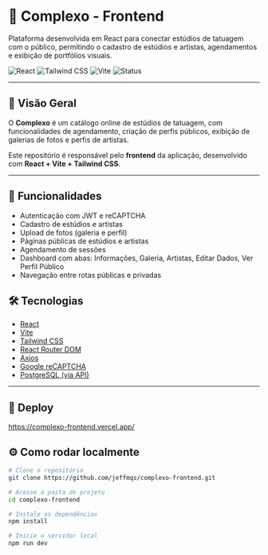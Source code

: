 # 🎨 Complexo - Frontend

Plataforma desenvolvida em React para conectar estúdios de tatuagem com o público, permitindo o cadastro de estúdios e artistas, agendamentos e exibição de portfólios visuais.

![React](https://img.shields.io/badge/React-20232A?style=for-the-badge&logo=react&logoColor=61DAFB)
![Tailwind CSS](https://img.shields.io/badge/Tailwind_CSS-38B2AC?style=for-the-badge&logo=tailwind-css&logoColor=white)
![Vite](https://img.shields.io/badge/Vite-646CFF?style=for-the-badge&logo=vite&logoColor=FFD62E)
![Status](https://img.shields.io/badge/status-em%20desenvolvimento-yellow)

---

## 📌 Visão Geral

O **Complexo** é um catálogo online de estúdios de tatuagem, com funcionalidades de agendamento, criação de perfis públicos, exibição de galerias de fotos e perfis de artistas.

Este repositório é responsável pelo **frontend** da aplicação, desenvolvido com **React + Vite + Tailwind CSS**.

---

## 🚀 Funcionalidades

- Autenticação com JWT e reCAPTCHA
- Cadastro de estúdios e artistas
- Upload de fotos (galeria e perfil)
- Páginas públicas de estúdios e artistas
- Agendamento de sessões
- Dashboard com abas: Informações, Galeria, Artistas, Editar Dados, Ver Perfil Público
- Navegação entre rotas públicas e privadas


## 🛠️ Tecnologias

- [React](https://reactjs.org/)
- [Vite](https://vitejs.dev/)
- [Tailwind CSS](https://tailwindcss.com/)
- [React Router DOM](https://reactrouter.com/)
- [Axios](https://axios-http.com/)
- [Google reCAPTCHA](https://www.google.com/recaptcha/about/)
- [PostgreSQL (via API)](https://www.postgresql.org/)

---

## 🚀 Deploy

https://complexo-frontend.vercel.app/

## ⚙️ Como rodar localmente

```bash
# Clone o repositório
git clone https://github.com/jeffmqs/complexo-frontend.git

# Acesse a pasta do projeto
cd complexo-frontend

# Instale as dependências
npm install

# Inicie o servidor local
npm run dev






